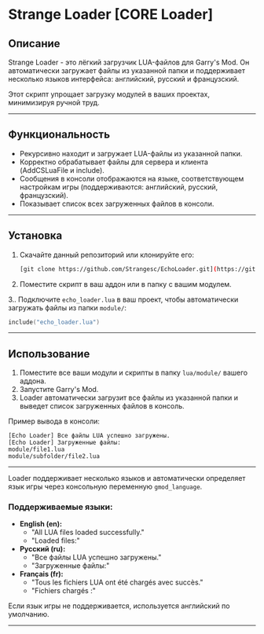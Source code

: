 # Strange Loader [CORE Loader] 

## Описание
Strange Loader - это лёгкий загрузчик LUA-файлов для Garry's Mod. Он автоматически загружает файлы из указанной папки и поддерживает несколько языков интерфейса: английский, русский и французский.

Этот скрипт упрощает загрузку модулей в ваших проектах, минимизируя ручной труд.

---

## Функциональность
- Рекурсивно находит и загружает LUA-файлы из указанной папки.
- Корректно обрабатывает файлы для сервера и клиента (AddCSLuaFile и include).
- Сообщения в консоли отображаются на языке, соответствующем настройкам игры (поддерживаются: английский, русский, французский).
- Показывает список всех загруженных файлов в консоли.

---

## Установка

1. Скачайте данный репозиторий или клонируйте его:
   ```bash
   [git clone https://github.com/Strangesc/EchoLoader.git](https://github.com/Strangesc/Strange-Loader-GMOD.git)
   ```

2. Поместите скрипт в ваш аддон или в папку с вашим модулем.

3.. Подключите `echo_loader.lua` в ваш проект, чтобы автоматически загружать файлы из папки `module/`:
   ```lua
   include("echo_loader.lua")
   ```

---

## Использование

1. Поместите все ваши модули и скрипты в папку `lua/module/` вашего аддона.
2. Запустите Garry's Mod.
3. Loader автоматически загрузит все файлы из указанной папки и выведет список загруженных файлов в консоль.

Пример вывода в консоли:

```
[Echo Loader] Все файлы LUA успешно загружены.
[Echo Loader] Загруженные файлы:
module/file1.lua
module/subfolder/file2.lua
```

---

Loader поддерживает несколько языков и автоматически определяет язык игры через консольную переменную `gmod_language`.

### Поддерживаемые языки:
- **English (en):**
  - "All LUA files loaded successfully."
  - "Loaded files:"
- **Русский (ru):**
  - "Все файлы LUA успешно загружены."
  - "Загруженные файлы:"
- **Français (fr):**
  - "Tous les fichiers LUA ont été chargés avec succès."
  - "Fichiers chargés :"

Если язык игры не поддерживается, используется английский по умолчанию.

---








